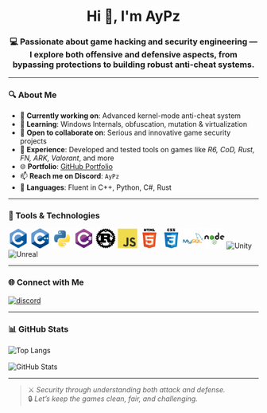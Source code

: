<h1 align="center">Hi 👋, I'm AyPz</h1>
<h3 align="center">💻 Passionate about game hacking and security engineering — I explore both offensive and defensive aspects, from bypassing protections to building robust anti-cheat systems.</h3>

---

### 🔍 About Me

- 🎯 **Currently working on**: Advanced kernel-mode anti-cheat system  
- 🧠 **Learning**: Windows Internals, obfuscation, mutation & virtualization  
- 🤝 **Open to collaborate on**: Serious and innovative game security projects  
- 🧪 **Experience**: Developed and tested tools on games like *R6, CoD, Rust, FN, ARK, Valorant*, and more  
- 🌐 **Portfolio**: [GitHub Portfolio](https://github.com/AyPz78/Portfolio)  
- 📫 **Reach me on Discord**: `AyPz`  
- 📄 **Languages**: Fluent in C++, Python, C#, Rust

---

### 🧰 Tools & Technologies

<p align="left">
  <img src="https://raw.githubusercontent.com/devicons/devicon/master/icons/c/c-original.svg" alt="C" width="40" height="40"/>
  <img src="https://raw.githubusercontent.com/devicons/devicon/master/icons/cplusplus/cplusplus-original.svg" alt="C++" width="40" height="40"/>
  <img src="https://raw.githubusercontent.com/devicons/devicon/master/icons/python/python-original.svg" alt="Python" width="40" height="40"/>
  <img src="https://raw.githubusercontent.com/devicons/devicon/master/icons/csharp/csharp-original.svg" alt="C#" width="40" height="40"/>
  <img src="https://raw.githubusercontent.com/devicons/devicon/master/icons/rust/rust-plain.svg" alt="Rust" width="40" height="40"/>
  <img src="https://raw.githubusercontent.com/devicons/devicon/master/icons/javascript/javascript-original.svg" alt="JS" width="40" height="40"/>
  <img src="https://raw.githubusercontent.com/devicons/devicon/master/icons/html5/html5-original-wordmark.svg" alt="HTML" width="40" height="40"/>
  <img src="https://raw.githubusercontent.com/devicons/devicon/master/icons/css3/css3-original-wordmark.svg" alt="CSS" width="40" height="40"/>
  <img src="https://raw.githubusercontent.com/devicons/devicon/master/icons/mysql/mysql-original-wordmark.svg" alt="MySQL" width="40" height="40"/>
  <img src="https://raw.githubusercontent.com/devicons/devicon/master/icons/nodejs/nodejs-original-wordmark.svg" alt="NodeJS" width="40" height="40"/>
  <img src="https://www.vectorlogo.zone/logos/unity3d/unity3d-icon.svg" alt="Unity" width="40" height="40"/>
  <img src="https://raw.githubusercontent.com/kenangundogan/fontisto/036b7eca71aab1bef8e6a0518f7329f13ed62f6b/icons/svg/brand/unreal-engine.svg" alt="Unreal" width="40" height="40"/>
</p>

---

### 🌐 Connect with Me

<p align="left">
  <a href="https://discord.gg/aypz" target="blank">
    <img align="center" src="https://raw.githubusercontent.com/rahuldkjain/github-profile-readme-generator/master/src/images/icons/Social/discord.svg" alt="discord" height="30" width="40" />
  </a>
</p>

---

### 📊 GitHub Stats

<p>
  <img align="center" src="https://github-readme-stats.vercel.app/api/top-langs?username=aypz78&show_icons=true&title_color=6e00f5&text_color=6800bd&locale=en&layout=compact" alt="Top Langs" />
</p>
<p>
  <img align="center" src="https://github-readme-stats.vercel.app/api?username=aypz78&show_icons=true&theme=radical&hide_border=true" alt="GitHub Stats" />
</p>

---

> ⚔️ *Security through understanding both attack and defense.*  
> 🔒 *Let’s keep the games clean, fair, and challenging.*

